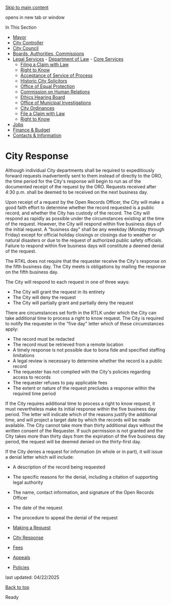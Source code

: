 [Skip to main content](https://www.pittsburghpa.gov/City-Government/Legal-Services/Department-of-Law/Right-to-Know/City-Response#main-content)

opens in new tab or window

In This Section

- [Mayor](https://www.pittsburghpa.gov/City-Government/Mayor)
- [City Controller](https://www.pittsburghpa.gov/City-Government/City-Controllers-Office)
- [City Council](https://www.pittsburghpa.gov/City-Government/City-Council)
- [Boards, Authorities, Commissions](https://www.pittsburghpa.gov/City-Government/Boards-Authorities-Commissions)
- [Legal Services](https://www.pittsburghpa.gov/City-Government/Legal-Services)  - [Department of Law](https://www.pittsburghpa.gov/City-Government/Legal-Services/Department-of-Law)    - [Core Services](https://www.pittsburghpa.gov/City-Government/Legal-Services/Department-of-Law/Core-Services)
    - [Filing a Claim with Law](https://www.pittsburghpa.gov/City-Government/Legal-Services/Department-of-Law/Filing-a-Claim-with-Law)
    - [Right to Know](https://www.pittsburghpa.gov/City-Government/Legal-Services/Department-of-Law/Right-to-Know)
    - [Acceptance of Service of Process](https://www.pittsburghpa.gov/City-Government/Legal-Services/Department-of-Law/Acceptance-of-Service-of-Process)
    - [Historic City Solicitors](https://www.pittsburghpa.gov/City-Government/Legal-Services/Department-of-Law/Historic-City-Solicitors)
  - [Office of Equal Protection](https://www.pittsburghpa.gov/City-Government/Legal-Services/Office-of-Equal-Protection)
  - [Commission on Human Relations](https://www.pittsburghpa.gov/City-Government/Legal-Services/Commission-on-Human-Relations)
  - [Ethics Hearing Board](https://www.pittsburghpa.gov/City-Government/Legal-Services/Ethics-Hearing-Board)
  - [Office of Municipal Investigations](https://www.pittsburghpa.gov/City-Government/Legal-Services/Office-of-Municipal-Investigations)
  - [City Ordinances](https://www.pittsburghpa.gov/City-Government/Legal-Services/City-Ordinances)
  - [File a Claim with Law](https://www.pittsburghpa.gov/City-Government/Legal-Services/File-a-Claim-with-Law)
  - [Right to Know](https://www.pittsburghpa.gov/City-Government/Legal-Services/Right-to-Know)
- [Jobs](https://www.pittsburghpa.gov/City-Government/Jobs)
- [Finance & Budget](https://www.pittsburghpa.gov/City-Government/Finance-Budget)
- [Contacts & Information](https://www.pittsburghpa.gov/City-Government/Contacts-Information)

# City Response

Although individual City departments shall be required to expeditiously forward requests inadvertently sent to them instead of directly to the ORO, the time period for the City's response will begin to run as of the documented receipt of the request by the ORO. Requests received after 4:30 p.m. shall be deemed to be received on the next business day.

Upon receipt of a request by the Open Records Officer, the City will make a good faith effort to determine whether the record requested is a public record, and whether the City has custody of the record. The City will respond as rapidly as possible under the circumstances existing at the time of the request. However, the City will respond within five business days of the initial request. A "business day" shall be any weekday (Monday through Friday) except for official holiday closings or closings due to weather or natural disasters or due to the request of authorized public safety officials. Failure to respond within five business days will constitute a deemed denial of the request.

The RTKL does not require that the requester receive the City's response on the fifth business day. The City meets is obligations by mailing the response on the fifth business day.

The City will respond to each request in one of three ways:

- The City will grant the request in its entirety
- The City will deny the request
- The City will partially grant and partially deny the request

There are circumstances set forth in the RTLK under which the City can take additional time to process a right to know request. The City is required to notify the requester in the "five day" letter which of these circumstances apply:

- The record must be redacted
- The record must be retrieved from a remote location
- A timely response is not possible due to bona fide and specified staffing limitations
- A legal review is necessary to determine whether the record is a public record
- The requester has not complied with the City's policies regarding access to records
- The requester refuses to pay applicable fees
- The extent or nature of the request precludes a response within the required time period

If the City requires additional time to process a right to know request, it must nevertheless make its initial response within the five business day period. The letter will indicate which of the reasons justify the additional time, and will project a target date by which the records will be made available. The City cannot take more than thirty additional days without the written consent of the Requester. If such permission is not granted and the City takes more than thirty days from the expiration of the five business day period, the request will be deemed denied on the thirty-first day.

If the City denies a request for information (in whole or in part), it will issue a denial letter which will include:

- A description of the record being requested
- The specific reasons for the denial, including a citation of supporting legal authority
- The name, contact information, and signature of the Open Records Officer
- The date of the request
- The procedure to appeal the denial of the request

- [Making a Request](https://www.pittsburghpa.gov/City-Government/Legal-Services/Department-of-Law/Right-to-Know/Making-a-Request)
- [City Response](https://www.pittsburghpa.gov/City-Government/Legal-Services/Department-of-Law/Right-to-Know/City-Response)
- [Fees](https://www.pittsburghpa.gov/City-Government/Legal-Services/Department-of-Law/Right-to-Know/Fees)
- [Appeals](https://www.pittsburghpa.gov/City-Government/Legal-Services/Department-of-Law/Right-to-Know/Appeals)
- [Policies](https://www.pittsburghpa.gov/City-Government/Legal-Services/Department-of-Law/Right-to-Know/Policies)

last updated: 04/22/2025

[Back to top](https://www.pittsburghpa.gov/City-Government/Legal-Services/Department-of-Law/Right-to-Know/City-Response#body-top)

Ready
